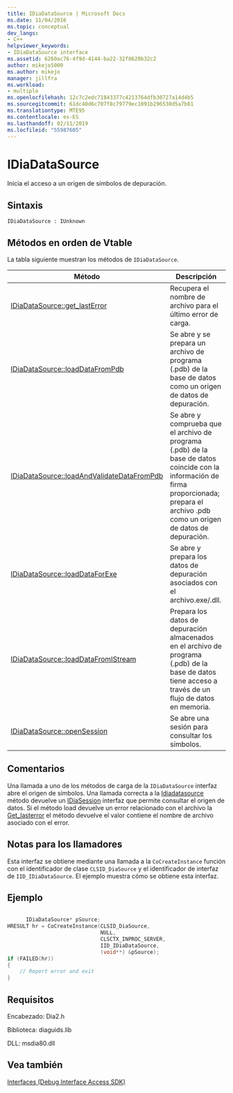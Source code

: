 ```yaml
---
title: IDiaDataSource | Microsoft Docs
ms.date: 11/04/2016
ms.topic: conceptual
dev_langs:
- C++
helpviewer_keywords:
- IDiaDataSource interface
ms.assetid: 6260ac76-4f9d-4144-ba22-32f8620b32c2
author: mikejo5000
ms.author: mikejo
manager: jillfra
ms.workload:
- multiple
ms.openlocfilehash: 12c7c2edc71843377c4213764dfb30727a14d4b5
ms.sourcegitcommit: 61dc40d6c707f8c79779ec1091b296530d5a7b81
ms.translationtype: MTE95
ms.contentlocale: es-ES
ms.lasthandoff: 02/11/2019
ms.locfileid: "55987605"
---
```

# <a name="idiadatasource"></a>IDiaDataSource
Inicia el acceso a un origen de símbolos de depuración.

## <a name="syntax"></a>Sintaxis

```
IDiaDataSource : IUnknown
```

## <a name="methods-in-vtable-order"></a>Métodos en orden de Vtable
La tabla siguiente muestran los métodos de `IDiaDataSource`.

|Método|Descripción|
|------------|-----------------|
|[IDiaDataSource::get_lastError](../../debugger/debug-interface-access/idiadatasource-get-lasterror.md)|Recupera el nombre de archivo para el último error de carga.|
|[IDiaDataSource::loadDataFromPdb](../../debugger/debug-interface-access/idiadatasource-loaddatafrompdb.md)|Se abre y se prepara un archivo de programa (.pdb) de la base de datos como un origen de datos de depuración.|
|[IDiaDataSource::loadAndValidateDataFromPdb](../../debugger/debug-interface-access/idiadatasource-loadandvalidatedatafrompdb.md)|Se abre y comprueba que el archivo de programa (.pdb) de la base de datos coincide con la información de firma proporcionada; prepara el archivo .pdb como un origen de datos de depuración.|
|[IDiaDataSource::loadDataForExe](../../debugger/debug-interface-access/idiadatasource-loaddataforexe.md)|Se abre y prepara los datos de depuración asociados con el archivo.exe/.dll.|
|[IDiaDataSource::loadDataFromIStream](../../debugger/debug-interface-access/idiadatasource-loaddatafromistream.md)|Prepara los datos de depuración almacenados en el archivo de programa (.pdb) de la base de datos tiene acceso a través de un flujo de datos en memoria.|
|[IDiaDataSource::openSession](../../debugger/debug-interface-access/idiadatasource-opensession.md)|Se abre una sesión para consultar los símbolos.|

## <a name="remarks"></a>Comentarios
Una llamada a uno de los métodos de carga de la `IDiaDataSource` interfaz abre el origen de símbolos. Una llamada correcta a la [Idiadatasource](../../debugger/debug-interface-access/idiadatasource-opensession.md) método devuelve un [IDiaSession](../../debugger/debug-interface-access/idiasession.md) interfaz que permite consultar el origen de datos. Si el método load devuelve un error relacionado con el archivo la [Get_lasterror](../../debugger/debug-interface-access/idiadatasource-get-lasterror.md) el método devuelve el valor contiene el nombre de archivo asociado con el error.

## <a name="notes-for-callers"></a>Notas para los llamadores
Esta interfaz se obtiene mediante una llamada a la `CoCreateInstance` función con el identificador de clase `CLSID_DiaSource` y el identificador de interfaz de `IID_IDiaDataSource`. El ejemplo muestra cómo se obtiene esta interfaz.

## <a name="example"></a>Ejemplo

```C++

      IDiaDataSource* pSource;
HRESULT hr = CoCreateInstance(CLSID_DiaSource,
                              NULL,
                              CLSCTX_INPROC_SERVER,
                              IID_IDiaDataSource,
                              (void**) &pSource);
if (FAILED(hr))
{
    // Report error and exit
}
```

## <a name="requirements"></a>Requisitos
Encabezado: Dia2.h

Biblioteca: diaguids.lib

DLL: msdia80.dll

## <a name="see-also"></a>Vea también
[Interfaces (Debug Interface Access SDK)](../../debugger/debug-interface-access/interfaces-debug-interface-access-sdk.md)
